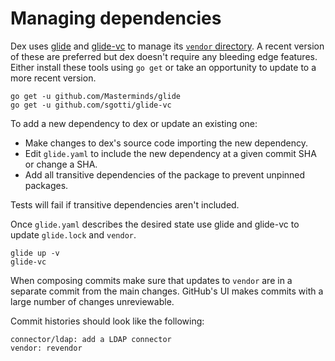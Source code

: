# Managing dependencies

Dex uses [glide][glide] and [glide-vc][glide-vc] to manage its [`vendor` directory][go-vendor]. A recent version of these are preferred but dex doesn't require any bleeding edge features. Either install these tools using `go get` or take an opportunity to update to a more recent version.

```
go get -u github.com/Masterminds/glide
go get -u github.com/sgotti/glide-vc
```

To add a new dependency to dex or update an existing one:

* Make changes to dex's source code importing the new dependency.
* Edit `glide.yaml` to include the new dependency at a given commit SHA or change a SHA.
* Add all transitive dependencies of the package to prevent unpinned packages.

Tests will fail if transitive dependencies aren't included. 

Once `glide.yaml` describes the desired state use glide and glide-vc to update `glide.lock` and `vendor`.

```
glide up -v
glide-vc
```

When composing commits make sure that updates to `vendor` are in a separate commit from the main changes. GitHub's UI makes commits with a large number of changes unreviewable.

Commit histories should look like the following:

```
connector/ldap: add a LDAP connector
vendor: revendor
```

[glide]: https://github.com/Masterminds/glide
[glide-vc]: https://github.com/sgotti/glide-vc
[go-vendor]: https://golang.org/cmd/go/#hdr-Vendor_Directories
